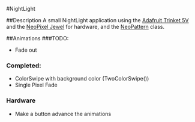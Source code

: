 #NightLight

##Description
A small NightLight application using the [Adafruit Trinket 5V](https://www.adafruit.com/product/1501) and the [NeoPixel Jewel](https://www.adafruit.com/product/2226) for hardware,
and the [NeoPattern](https://learn.adafruit.com/multi-tasking-the-arduino-part-3?view=all) class.

##Animations
###TODO:
* Fade out

### Completed:
* ColorSwipe with background color (TwoColorSwipe())
* Single Pixel Fade

### Hardware
* Make a button advance the animations